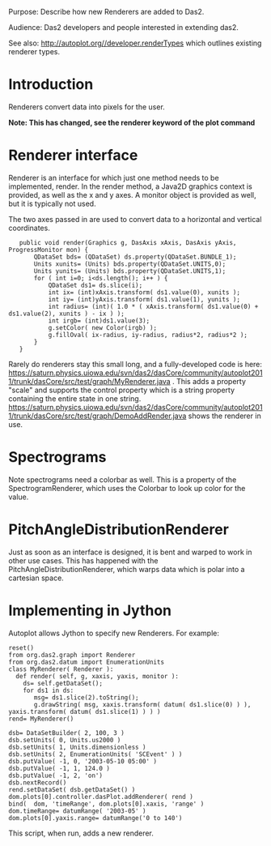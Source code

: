 Purpose: Describe how new Renderers are added to Das2.

Audience: Das2 developers and people interested in extending das2.

See also: <http://autoplot.org//developer.renderTypes> which outlines
existing renderer types.

# Introduction

Renderers convert data into pixels for the user.

**Note: This has changed, see the renderer keyword of the plot command**

# Renderer interface

Renderer is an interface for which just one method needs to be
implemented, render. In the render method, a Java2D graphics context is
provided, as well as the x and y axes. A monitor object is provided as
well, but it is typically not used.

The two axes passed in are used to convert data to a horizontal and
vertical coordinates.

```
   public void render(Graphics g, DasAxis xAxis, DasAxis yAxis, ProgressMonitor mon) {
       QDataSet bds= (QDataSet) ds.property(QDataSet.BUNDLE_1);
       Units xunits= (Units) bds.property(QDataSet.UNITS,0);
       Units yunits= (Units) bds.property(QDataSet.UNITS,1);
       for ( int i=0; i<ds.length(); i++ ) {
           QDataSet ds1= ds.slice(i);
           int ix= (int)xAxis.transform( ds1.value(0), xunits );
           int iy= (int)yAxis.transform( ds1.value(1), yunits );
           int radius= (int)( 1.0 * ( xAxis.transform( ds1.value(0) + ds1.value(2), xunits ) - ix ) ); 
           int irgb= (int)ds1.value(3);
           g.setColor( new Color(irgb) );
           g.fillOval( ix-radius, iy-radius, radius*2, radius*2 );
       }
   }
```

Rarely do renderers stay this small long, and a fully-developed code is
here:
<https://saturn.physics.uiowa.edu/svn/das2/dasCore/community/autoplot2011/trunk/dasCore/src/test/graph/MyRenderer.java>
. This adds a property "scale" and supports the control property which
is a string property containing the entire state in one string.
<https://saturn.physics.uiowa.edu/svn/das2/dasCore/community/autoplot2011/trunk/dasCore/src/test/graph/DemoAddRender.java>
shows the renderer in use.

# Spectrograms

Note spectrograms need a colorbar as well. This is a property of the
SpectrogramRenderer, which uses the Colorbar to look up color for the
value.

# PitchAngleDistributionRenderer

Just as soon as an interface is designed, it is bent and warped to work
in other use cases. This has happened with the
PitchAngleDistributionRenderer, which warps data which is polar into a
cartesian space.

# Implementing in Jython

Autoplot allows Jython to specify new Renderers. For example:

```
reset()
from org.das2.graph import Renderer
from org.das2.datum import EnumerationUnits
class MyRenderer( Renderer ):
  def render( self, g, xaxis, yaxis, monitor ):
    ds= self.getDataSet();
    for ds1 in ds:
       msg= ds1.slice(2).toString(); 
       g.drawString( msg, xaxis.transform( datum( ds1.slice(0) ) ), yaxis.transform( datum( ds1.slice(1) ) ) )    
rend= MyRenderer()
```
  
```
dsb= DataSetBuilder( 2, 100, 3 )
dsb.setUnits( 0, Units.us2000 )
dsb.setUnits( 1, Units.dimensionless )
dsb.setUnits( 2, EnumerationUnits( 'SCEvent' ) )
dsb.putValue( -1, 0, '2003-05-10 05:00' )
dsb.putValue( -1, 1, 124.0 )
dsb.putValue( -1, 2, 'on')
dsb.nextRecord()
rend.setDataSet( dsb.getDataSet() )
dom.plots[0].controller.dasPlot.addRenderer( rend )
bind(  dom, 'timeRange', dom.plots[0].xaxis, 'range' )
dom.timeRange= datumRange( '2003-05' )
dom.plots[0].yaxis.range= datumRange('0 to 140')
```

This script, when run, adds a new renderer.


